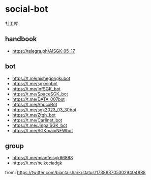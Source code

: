 # social-bot
社工库

## handbook
- https://telegra.ph/AISGK-05-17


## bot
- https://t.me/aishegongkubot
- https://t.me/sgkvipbot
- https://t.me/InfSGK_bot
- https://t.me/SpaceSGK_bot
- https://t.me/DATA_007bot
- https://t.me/AhucxBot
- https://t.me/sgk2023_03_30bot
- https://t.me/Ztgh_bot
- https://t.me/Carllnet_bot
- https://t.me/JinpaiSGK_bot
- https://t.me/SGKmainNEWbot

## group
- https://t.me/mianfeisgk66888
- https://t.me/heikeciadgk

from: https://twitter.com/biantaishark/status/1738837053029404888
